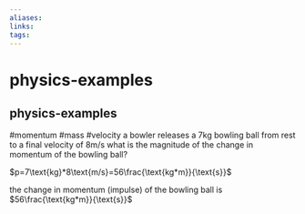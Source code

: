 ```yaml
---
aliases: 
links: 
tags: 
---
```

# physics-examples
## physics-examples

#momentum #mass #velocity
a bowler releases a 7kg bowling ball from rest to a final velocity of 8m/s
what is the magnitude of the change in momentum of the bowling ball?

$p=7\text{kg}*8\text{m/s}=56\frac{\text{kg*m}}{\text{s}}$

the change in momentum (impulse) of the bowling ball is $56\frac{\text{kg*m}}{\text{s}}$
